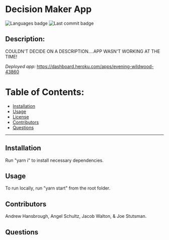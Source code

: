 # Decision Maker App

![Languages badge](https://img.shields.io/github/languages/count/hansbrougha/decision-maker-app)
![Last commit badge](https://img.shields.io/github/last-commit/hansbrougha/decision-maker-app)

## Description:

COULDN'T DECIDE ON A DESCRIPTION....APP WASN'T WORKING AT THE TIME!

_Deployed app:_ https://dashboard.heroku.com/apps/evening-wildwood-43860
# Table of Contents:

- [Installation ](#installation)
- [Usage](#usage)
- [License](#license)
- [Contributors](#contributors)
- [Questions](#questions)

---

## Installation

Run "yarn i" to install necessary dependencies.

## Usage

To run locally, run "yarn start" from the root folder.

## Contributors

Andrew Hansbrough, Angel Schultz, Jacob Walton, & Joe Stutsman.

## Questions


